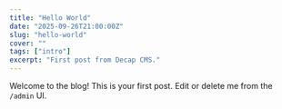 ```yaml
---
title: "Hello World"
date: "2025-09-26T21:00:00Z"
slug: "hello-world"
cover: ""
tags: ["intro"]
excerpt: "First post from Decap CMS."
---
```


Welcome to the blog! This is your first post. Edit or delete me from the `/admin` UI.
